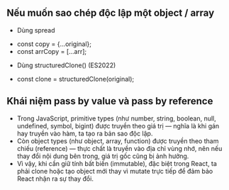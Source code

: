 ## Nếu muốn sao chép độc lập một object / array

- Dùng spread

* const copy = {...original};
* const arrCopy = [...arr];

- Dùng structuredClone() (ES2022)

* const clone = structuredClone(original);

## Khái niệm pass by value và pass by reference

- Trong JavaScript, primitive types (như number, string, boolean, null, undefined, symbol, bigint) được truyền theo giá trị — nghĩa là khi gán hay truyền vào hàm, ta tạo ra bản sao độc lập.
- Còn object types (như object, array, function) được truyền theo tham chiếu (reference) — thực chất là truyền vào địa chỉ vùng nhớ, nên nếu thay đổi nội dung bên trong, giá trị gốc cũng bị ảnh hưởng.
- Vì vậy, khi cần giữ tính bất biến (immutable), đặc biệt trong React, ta phải clone hoặc tạo object mới thay vì mutate trực tiếp để đảm bảo React nhận ra sự thay đổi.
